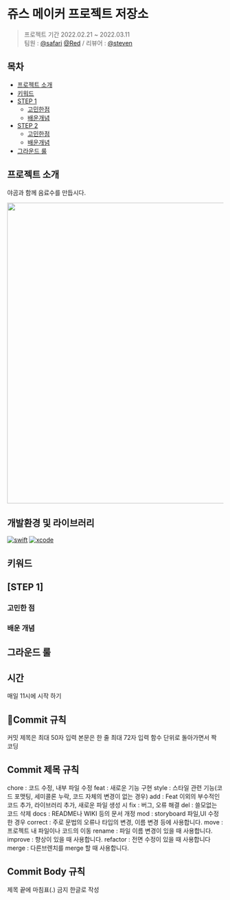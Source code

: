 # 쥬스 메이커 프로젝트 저장소 
> 프로젝트 기간 2022.02.21 ~ 2022.03.11 </br>
팀원 : [@safari](https://github.com/saafaaari) [@Red](https://github.com/cherrishRed) / 리뷰어 : [@steven](https://github.com/stevenkim18)

## 목차

- [프로젝트 소개](#프로젝트-소개)
- [키워드](#키워드)
- [STEP 1](#step-1)
    + [고민한점](#고민한-점)
    + [배운개념](#배운-개념)
- [STEP 2](#step-2)
    + [고민한점](#고민한-점)
    + [배운개념](#배운-개념)
- [그라운드 룰](#그라운드-룰)

## 프로젝트 소개

야곰과 함께 음료수를 만듭시다.

<img src = "https://user-images.githubusercontent.com/91936941/155134079-6cc745b1-523d-4a80-9644-b27b0447302c.png" width="700px">


## 개발환경 및 라이브러리

[![swift](https://img.shields.io/badge/swift-5.0-orange)]()
[![xcode](https://img.shields.io/badge/Xcode-13.0-blue)]()

## 키워드

## [STEP 1]

### 고민한 점

### 배운 개념

## 그라운드 룰 
## 시간 
매일 11시에 시작 하기

## Commit 규칙

커밋 제목은 최대 50자 입력
본문은 한 줄 최대 72자 입력
함수 단위로 돌아가면서 짝 코딩 

## Commit 제목 규칙

chore : 코드 수정, 내부 파일 수정
feat : 새로운 기능 구현
style : 스타일 관련 기능(코드 포맷팅, 세미콜론 누락, 코드 자체의 변경이 없는 경우)
add : Feat 이외의 부수적인 코드 추가, 라이브러리 추가, 새로운 파일 생성 시
fix : 버그, 오류 해결
del : 쓸모없는 코드 삭제
docs : README나 WIKI 등의 문서 개정
mod : storyboard 파일,UI 수정한 경우
correct : 주로 문법의 오류나 타입의 변경, 이름 변경 등에 사용합니다.
move : 프로젝트 내 파일이나 코드의 이동
rename : 파일 이름 변경이 있을 때 사용합니다.
improve : 향상이 있을 때 사용합니다.
refactor : 전면 수정이 있을 때 사용합니다
merge : 다른브렌치를 merge 할 때 사용합니다.

## Commit Body 규칙

제목 끝에 마침표(.) 금지
한글로 작성
